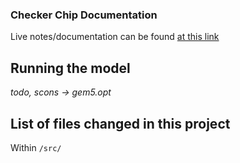 ### Checker Chip Documentation

Live notes/documentation can be found [at this link](https://cypress-eye-9ef.notion.site/Checker-Chip-cb9033b81cb44369bb4a39c12b8e3f7c)


## Running the model

*todo, scons -> gem5.opt*

## List of files changed in this project

Within `/src/`
